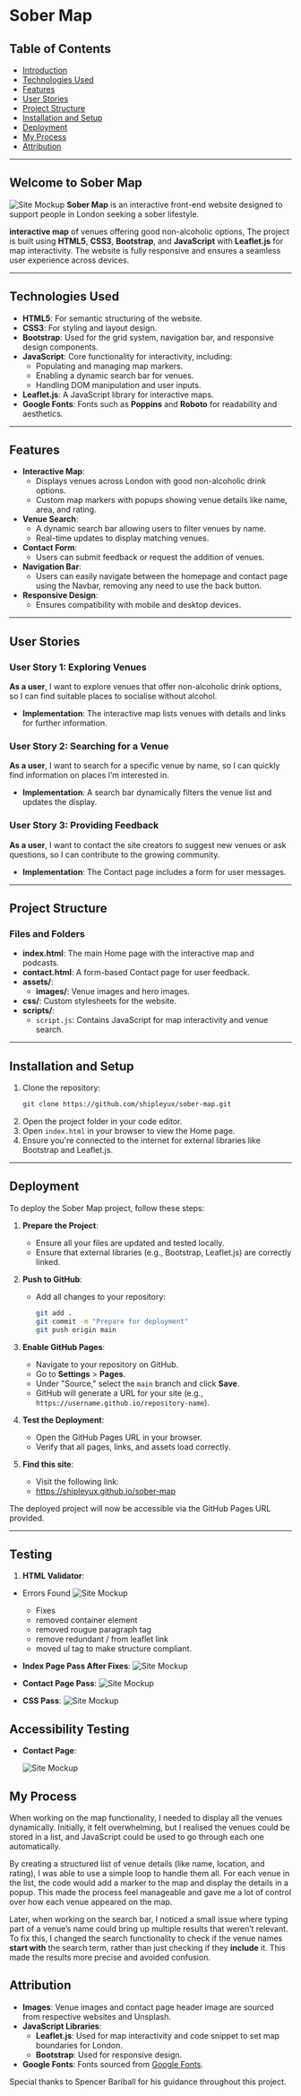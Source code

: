 # Sober Map

## Table of Contents
- [Introduction](#introduction)
- [Technologies Used](#technologies-used)
- [Features](#features)
- [User Stories](#user-stories)
- [Project Structure](#project-structure)
- [Installation and Setup](#installation-and-setup)
- [Deployment](#deployment)
- [My Process](#my-process)
- [Attribution](#attribution)

---

## Welcome to Sober Map
   ![Site Mockup](assets/site-mockup.png)
**Sober Map** is an interactive front-end website designed to support people in London seeking a sober lifestyle. 

**interactive map** of venues offering good non-alcoholic options, 
The project is built using **HTML5**, **CSS3**, **Bootstrap**, and **JavaScript** with **Leaflet.js** for map interactivity. The website is fully responsive and ensures a seamless user experience across devices.

---

## Technologies Used

- **HTML5**: For semantic structuring of the website.
- **CSS3**: For styling and layout design.
- **Bootstrap**: Used for the grid system, navigation bar, and responsive design components.
- **JavaScript**: Core functionality for interactivity, including:
  - Populating and managing map markers.
  - Enabling a dynamic search bar for venues.
  - Handling DOM manipulation and user inputs.
- **Leaflet.js**: A JavaScript library for interactive maps.
- **Google Fonts**: Fonts such as **Poppins** and **Roboto** for readability and aesthetics.

---

## Features

- **Interactive Map**:
  - Displays venues across London with good non-alcoholic drink options.
  - Custom map markers with popups showing venue details like name, area, and rating.
- **Venue Search**:
  - A dynamic search bar allowing users to filter venues by name.
  - Real-time updates to display matching venues.
- **Contact Form**:
  - Users can submit feedback or request the addition of venues.
- **Navigation Bar**:
  - Users can easily navigate between the homepage and contact page using the Navbar, removing any need to use the back button.
- **Responsive Design**:
  - Ensures compatibility with mobile and desktop devices.

---

## User Stories

### User Story 1: Exploring Venues
**As a user**, I want to explore venues that offer non-alcoholic drink options, so I can find suitable places to socialise without alcohol.
- **Implementation**: The interactive map lists venues with details and links for further information.

### User Story 2: Searching for a Venue
**As a user**, I want to search for a specific venue by name, so I can quickly find information on places I’m interested in.
- **Implementation**: A search bar dynamically filters the venue list and updates the display.

### User Story 3: Providing Feedback
**As a user**, I want to contact the site creators to suggest new venues or ask questions, so I can contribute to the growing community.
- **Implementation**: The Contact page includes a form for user messages.

---

## Project Structure

### Files and Folders
- **index.html**: The main Home page with the interactive map and podcasts.
- **contact.html**: A form-based Contact page for user feedback.
- **assets/**:
  - **images/**: Venue images and hero images.
- **css/**: Custom stylesheets for the website.
- **scripts/**:
  - `script.js`: Contains JavaScript for map interactivity and venue search.

---

## Installation and Setup

1. Clone the repository:
   ```bash
   git clone https://github.com/shipleyux/sober-map.git
   ```
2. Open the project folder in your code editor.
3. Open `index.html` in your browser to view the Home page.
4. Ensure you're connected to the internet for external libraries like Bootstrap and Leaflet.js.

---

## Deployment

To deploy the Sober Map project, follow these steps:

1. **Prepare the Project**:
   - Ensure all your files are updated and tested locally.
   - Ensure that external libraries (e.g., Bootstrap, Leaflet.js) are correctly linked.

2. **Push to GitHub**:
   - Add all changes to your repository:
     ```bash
     git add .
     git commit -m "Prepare for deployment"
     git push origin main
     ```

3. **Enable GitHub Pages**:
   - Navigate to your repository on GitHub.
   - Go to **Settings** > **Pages**.
   - Under "Source," select the `main` branch and click **Save**.
   - GitHub will generate a URL for your site (e.g., `https://username.github.io/repository-name`).

4. **Test the Deployment**:
   - Open the GitHub Pages URL in your browser.
   - Verify that all pages, links, and assets load correctly.

5. **Find this site**:
   - Visit the following link:
   - https://shipleyux.github.io/sober-map

The deployed project will now be accessible via the GitHub Pages URL provided.

---

## Testing
1. **HTML Validator**:
- Errors Found
 ![Site Mockup](assets/index-html-validation1.png)
   - Fixes
   - removed container element
   - removed rougue paragraph tag
   - remove redundant / from leaflet link
   - moved ul tag to make structure compliant. 

- **Index Page Pass After Fixes**:
   ![Site Mockup](assets/index-html.png)
- **Contact Page Pass**:
   ![Site Mockup](assets/index-html.png)
- **CSS Pass**:
   ![Site Mockup](assets/index-html.png)


## Accessibility Testing
- **Contact Page**:

   ![Site Mockup](assets/wave-contact.png)


   

## My Process

When working on the map functionality, I needed to display all the venues dynamically. Initially, it felt overwhelming, but I realised the venues could be stored in a list, and JavaScript could be used to go through each one automatically.

By creating a structured list of venue details (like name, location, and rating), I was able to use a simple loop to handle them all. For each venue in the list, the code would add a marker to the map and display the details in a popup. This made the process feel manageable and gave me a lot of control over how each venue appeared on the map.

Later, when working on the search bar, I noticed a small issue where typing part of a venue’s name could bring up multiple results that weren’t relevant. To fix this, I changed the search functionality to check if the venue names **start with** the search term, rather than just checking if they **include** it. This made the results more precise and avoided confusion.

## Attribution

- **Images**: Venue images and contact page header image are sourced from respective websites and Unsplash.
- **JavaScript Libraries**:
  - **Leaflet.js**: Used for map interactivity and code snippet to set map boundaries for London.
  - **Bootstrap**: Used for responsive design.
- **Google Fonts**: Fonts sourced from [Google Fonts](https://fonts.google.com).

Special thanks to Spencer Bariball for his guidance throughout this project.
